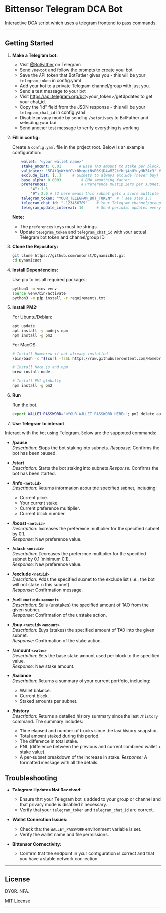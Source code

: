 # Bittensor Telegram DCA Bot

Interactive DCA script which uses a telegram frontend to pass commands.

---

## Getting Started

1. **Make a Telegram bot:**
   - Visit [@BotFather](https://t.me/BotFather) on Telegram
   - Send `/newbot` and follow the prompts to create your bot
   - Save the API token that BotFather gives you - this will be your `telegram_token` in config.yaml
   - Add your bot to a private Telegram channel/group with just you.
   - Send a test message to your bot
   - Visit https://api.telegram.org/bot<your_token>/getUpdates to get your chat_id.
   - Copy the "id" field from the JSON response - this will be your `telegram_chat_id` in config.yaml
   - Disable privacy mode by sending `/setprivacy` to BotFather and selecting your bot
   - Send another test message to verify everything is working

2. **Fill in config:**

    Create a `config.yaml` file in the project root. Below is an example configuration:

    ```yaml
        wallet: "<your wallet name>"
        stake_amount: 0.01        # Base TAO amount to stake per block.
        validator: "5F4tQyWrhfGVcNhoqeiNsR6KjD4wMZ2kfhLj4oHYuyHbZAc3" # OTF
        exclude_list: [..]     # Subnets to always exclude (never buy)
        base_alpha: 0.0003         # EMA smoothing factor.
        preferences:               # Preference multipliers per subnet.
            "4": 1.5
            "9": 2.0 # (2 here means this subnet gets a score multiple of 2x when choosing the best subnet to DCA into.
        telegram_token: "YOUR_TELEGRAM_BOT_TOKEN"  # ( see step 1.)
        telegram_chat_id: "-123456789"    # Your Telegram channel/group chat ID ( see step 1.)
        telegram_update_interval: 10      # Send periodic updates every 10 blocks.
    ```

    **Note:**  
    - The `preferences` keys must be strings.  
    - Update `telegram_token` and `telegram_chat_id` with your actual Telegram bot token and channel/group ID.


3. **Clone the Repository:**

   ```bash
   git clone https://github.com/unconst/DynamicBot.git
   cd DynamicBot
   ```

4. **Install Dependencies:**

    Use pip to install required packages:

    ```bash
    python3 -m venv venv
    source venv/bin/activate
    python3 -m pip install -r requirements.txt
    ```

5. **Install PM2:**

    For Ubuntu/Debian:
    ```bash
    apt update
    apt install -y nodejs npm
    npm install -g pm2
    ```

    For MacOS:
    ```bash
    # Install Homebrew if not already installed
    /bin/bash -c "$(curl -fsSL https://raw.githubusercontent.com/Homebrew/install/HEAD/install.sh)"
    
    # Install Node.js and npm
    brew install node
    
    # Install PM2 globally
    npm install -g pm2
    ```

6. **Run**

    Run the bot.
   
    ```bash
    export WALLET_PASSWORD='<YOUR WALLET PASSWORD HERE>'; pm2 delete autobot; pm2 start autobot.py --interpreter python3 --name autobot --cron-restart="0 * * * *"; pm2 logs autobot
    ```

7. **Use Telegram to interact**

Interact with the bot using Telegram. Below are the supported commands:

- **/pause**  
  _Description:_ Stops the bot staking into subnets.
  _Response:_ Confirms the bot has been paused.

- **/start**  
  _Description:_ Starts the bot staking into subnets
  _Response:_ Confirms the bot has been started.

- **/info `<netuid>`**  
  _Description:_ Returns information about the specified subnet, including:
  - Current price.
  - Your current stake.
  - Current preference multiplier.
  - Current block number.

- **/boost `<netuid>`**  
  _Description:_ Increases the preference multiplier for the specified subnet by 0.1.  
  _Response:_ New preference value.

- **/slash `<netuid>`**  
  _Description:_ Decreases the preference multiplier for the specified subnet by 0.1 (minimum 0.1).  
  _Response:_ New preference value.

- **/exclude `<netuid>`**  
  _Description:_ Adds the specified subnet to the exclude list (i.e., the bot will not stake in this subnet).  
  _Response:_ Confirmation message.

- **/sell `<netuid>` `<amount>`**  
  _Description:_ Sells (unstakes) the specified amount of TAO from the given subnet.  
  _Response:_ Confirmation of the unstake action.

- **/buy `<netuid>` `<amount>`**  
  _Description:_ Buys (stakes) the specified amount of TAO into the given subnet.  
  _Response:_ Confirmation of the stake action.

- **/amount `<value>`**  
  _Description:_ Sets the base stake amount used per block to the specified value.  
  _Response:_ New stake amount.

- **/balance**  
  _Description:_ Returns a summary of your current portfolio, including:
  - Wallet balance.
  - Current block.
  - Staked amounts per subnet.

- **/history**  
  _Description:_ Returns a detailed history summary since the last `/history` command. The summary includes:
  - Time elapsed and number of blocks since the last history snapshot.
  - Total amount staked during this period.
  - The difference in total stake.
  - PNL (difference between the previous and current combined wallet + stake value).
  - A per‑subnet breakdown of the increase in stake.
  _Response:_ A formatted message with all the details.


## Troubleshooting

- **Telegram Updates Not Received:**  
  - Ensure that your Telegram bot is added to your group or channel and that privacy mode is disabled if necessary.
  - Verify that your `telegram_token` and `telegram_chat_id` are correct.
  
- **Wallet Connection Issues:**  
  - Check that the `WALLET_PASSWORD` environment variable is set.
  - Verify the wallet name and file permissions.

- **Bittensor Connectivity:**  
  - Confirm that the endpoint in your configuration is correct and that you have a stable network connection.

---

## License

DYOR. NFA.

[MIT License](LICENSE)

---
